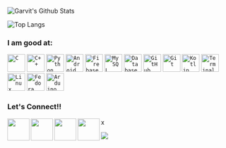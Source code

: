 <!-- ### Hi there 👋 -->

![Garvit's Github Stats](https://github-readme-stats.vercel.app/api?username=khuranagarvit019&show_icons=true&bg_color=44bcd8&title_color=091441&text_color=ffffff&icon_color=091441)


![Top Langs](https://github-readme-stats.vercel.app/api/top-langs/?username=khuranagarvit019&show_icons=true&bg_color=44bcd8&title_color=091441&text_color=ffffff&icon_color=091441)




### I am good at:
<code><img width="40px" src="https://img.icons8.com/color/4x/c-programming.png" title="C"/></code>
<code><img width="40px" src="https://img.icons8.com/color/2x/c-plus-plus-logo.png" title="C++"/></code>
<code><img width="40px" src="https://img.icons8.com/color/4x/000000/python.png" title="Python"/></code>
<code><img width="40px" src="https://img.icons8.com/fluent/4x/android-os.png" title="Android Development"/></code>
<code><img width="40px" src="https://img.icons8.com/color/2x/firebase.png" title="Firebase"/></code></code>
<code><img width="40px" src="https://img.icons8.com/ios/2x/000000/mysql-logo.png" title="MySQL"/></code>
<code><img width="40px" src="https://img.icons8.com/dusk/64/000000/database-restore.png" title="Database"/></code>
<code><img width="40px" src="https://img.icons8.com/fluent/16x/github.png" title="GitHub"/></code>
<code><img width="40px" src="https://img.icons8.com/color/2x/git.png" title="Git"/></code>
<code><img width="40px" src="https://img.icons8.com/color/2x/kotlin.png" title="Kotlin"/></code>
<code><img width="40px" src="https://img.icons8.com/fluent/2x/console.png" title="Terminal"/></code>
<code><img width="40px" src="https://img.icons8.com/color/4x/linux.png" title="Linux"/></code>
<code><img width="40px" src="https://img.icons8.com/windows/8x/323573/fedora.png" title="Fedora"/></code>
<code><img width="40px" src="https://img.icons8.com/color/16x/000000/arduino.png" title="Arduino"/></code>


### Let's Connect!!

<a href="https://www.linkedin.com/in/khuranagarvit019/">
  <img align="left" width="50px" src="https://img.icons8.com/plasticine/2x/linkedin.png" />
</a>
<a href="https://www.facebook.com/gar.khurana/">
  <img align="left" width="50px" src="https://img.icons8.com/plasticine/2x/facebook-new.png" />
</a>
<a href="https://twitter.com/khuranagarvit19">
  <img align="left" width="50px" src="https://img.icons8.com/plasticine/2x/000000/twitter--v1.png" />
</a>x
<a href = "mailto: khuranagarvit019@gmail.com">
  <img align="left" width="50px" src="https://img.icons8.com/plasticine/2x/gmail.png" />
</a>



<!--
**khuranagarvit019/khuranagarvit019** is a ✨ _special_ ✨ repository because its `README.md` (this file) appears on your GitHub profile.

Here are some ideas to get you started:

- 🔭 I’m currently working on ...
- 🌱 I’m currently learning ...
- 👯 I’m looking to collaborate on ...
- 🤔 I’m looking for help with ...
- 💬 Ask me about ...
- 📫 How to reach me: ...
- 😄 Pronouns: ...
- ⚡ Fun fact: ...
-->






















![](https://komarev.com/ghpvc/?username=khuranagarvit019&show_icons=true&bg_color=44bcd8&title_color=091441&text_color=ffffff&icon_color=091441)
